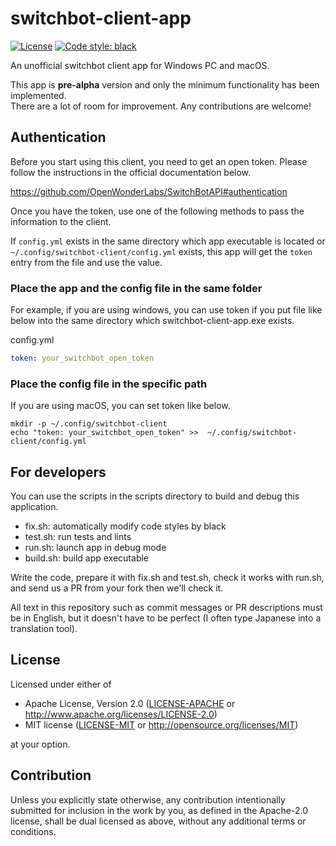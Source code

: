 # switchbot-client-app

[![License](https://img.shields.io/badge/license-MIT%2FApache--2.0-informational?style=flat-square)](README.md#License)
[![Code style: black](https://img.shields.io/badge/code%20style-black-000000.svg)](https://github.com/psf/black)

An unofficial switchbot client app for Windows PC and macOS.

This app is **pre-alpha** version and only the minimum functionality has been implemented.  
There are a lot of room for improvement. Any contributions are welcome!


## Authentication

Before you start using this client, you need to get an open token.
Please follow the instructions in the official documentation below.

https://github.com/OpenWonderLabs/SwitchBotAPI#authentication

Once you have the token, use one of the following methods to pass the information to the client.

If `config.yml` exists in the same directory which app executable is located 
or `~/.config/switchbot-client/config.yml` exists,
this app will get the `token` entry from the file and use the value.

### Place the app and the config file in the same folder

For example, if you are using windows, you can use token 
if you put file like below into the same directory which switchbot-client-app.exe exists.

config.yml
```config.yml
token: your_switchbot_open_token
```

### Place the config file in the specific path

If you are using macOS, you can set token like below. 
```shell
mkdir -p ~/.config/switchbot-client
echo "token: your_switchbot_open_token" >>  ~/.config/switchbot-client/config.yml
```

## For developers

You can use the scripts in the scripts directory to build and debug this application.

- fix.sh: automatically modify code styles by black
- test.sh: run tests and lints
- run.sh: launch app in debug mode
- build.sh: build app executable

Write the code, prepare it with fix.sh and test.sh, check it works with run.sh, 
and send us a PR from your fork then we'll check it.

All text in this repository such as commit messages or PR descriptions must be in English, 
but it doesn't have to be perfect (I often type Japanese into a translation tool).

## License

Licensed under either of

- Apache License, Version 2.0
   ([LICENSE-APACHE](LICENSE-APACHE) or http://www.apache.org/licenses/LICENSE-2.0)
- MIT license
   ([LICENSE-MIT](LICENSE-MIT) or http://opensource.org/licenses/MIT)

at your option.

## Contribution

Unless you explicitly state otherwise, any contribution intentionally submitted
for inclusion in the work by you, as defined in the Apache-2.0 license, shall be
dual licensed as above, without any additional terms or conditions.
